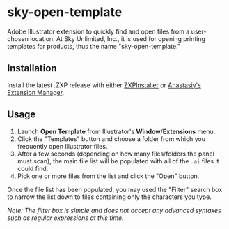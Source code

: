# sky-open-template

Adobe Illustrator extension to quickly find and open files from a user-chosen location. At Sky Unlimited, Inc., it is used for opening printing templates for products, thus the name "sky-open-template."

## Installation

Install the latest .ZXP release with either [ZXPInstaller][zxpi] or [Anastasiy's Extension Manager][aem].

## Usage

1. Launch **Open Template** from Illustrator's **Window**/**Extensions** menu.
2. Click the "Templates" button and choose a folder from which you frequently open Illustrator files.
3. After a few seconds (depending on how many files/folders the panel must scan), the main file list will be populated with all of the `.ai` files it could find.
4. Pick one or more files from the list and click the "Open" button.

Once the file list has been populated, you may used the "Filter" search box to narrow the list down to files containing only the characters you type.

_Note: The filter box is simple and does not accept any advanced syntaxes such as regular expressions at this time._

[aem]:https://install.anastasiy.com/
[zxpi]:https://zxpinstaller.com/
